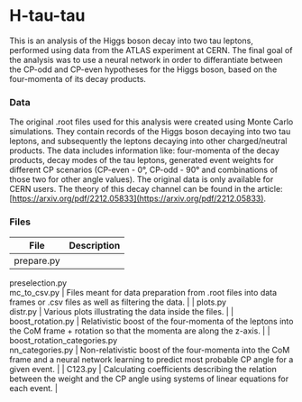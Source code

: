 # H-tau-tau

This is an analysis of the Higgs boson decay into two tau leptons, performed using data from the ATLAS experiment at CERN. The final goal of the analysis was
to use a neural network in order to differantiate between the CP-odd and CP-even hypotheses for the Higgs boson, based on the four-momenta of its decay products.

### Data

The original .root files used for this analysis were created using Monte Carlo simulations. They contain records of the Higgs boson decaying into two tau leptons, and 
subsequently the leptons decaying into other charged/neutral products. The data includes information like: four-momenta of the decay products, decay modes of the tau leptons,
generated event weights for different CP scenarios (CP-even - 0&deg;, CP-odd - 90&deg; and combinations of those two for other angle values). The original data is only available for CERN users. The theory of this decay channel can be found in the article: [https://arxiv.org/pdf/2212.05833](https://arxiv.org/pdf/2212.05833).

### Files

| File                                          | Description                                                                                                                           |
|-----------------------------------------------|---------------------------------------------------------------------------------------------------------------------------------------|
| prepare.py  
preselection.py  
mc_to_csv.py       | Files meant for data preparation from .root files into data frames or .csv files as well as filtering the data.                        |
| plots.py  
distr.py                             | Various plots illustrating the data inside the files.                                                                                 |
| boost_rotation.py                             | Relativistic boost of the four-momenta of the leptons into the CoM frame + rotation so that the momenta are along the z-axis.                                                           |
| boost_rotation_categories.py  
nn_categories.py | Non-relativistic boost of the four-momenta into the CoM frame and a neural network learning to predict most probable CP angle for a given event.                                 |
| C123.py                                       | Calculating coefficients describing the relation between the weight and the CP angle using systems of linear equations for each event. |
